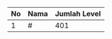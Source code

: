 | No | Nama            | Jumlah Level |
|----|-----------------|--------------|
| 1  | #    |    401        |
